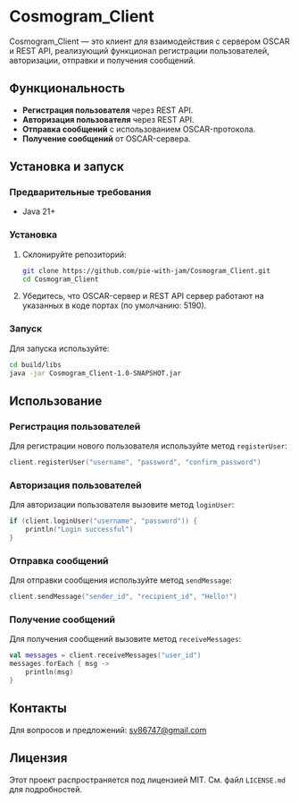 # Cosmogram_Client

Cosmogram_Client — это клиент для взаимодействия с сервером OSCAR и REST API, реализующий функционал регистрации пользователей, авторизации, отправки и получения сообщений.

## Функциональность

- **Регистрация пользователя** через REST API.
- **Авторизация пользователя** через REST API.
- **Отправка сообщений** с использованием OSCAR-протокола.
- **Получение сообщений** от OSCAR-сервера.

## Установка и запуск

### Предварительные требования

- Java 21+

### Установка

1. Склонируйте репозиторий:

   ```bash
   git clone https://github.com/pie-with-jam/Cosmogram_Client.git
   cd Cosmogram_Client
   ```

2. Убедитесь, что OSCAR-сервер и REST API сервер работают на указанных в коде портах (по умолчанию: 5190).

### Запуск

Для запуска используйте:

```bash
cd build/libs
java -jar Cosmogram_Client-1.0-SNAPSHOT.jar
```

## Использование

### Регистрация пользователей

Для регистрации нового пользователя используйте метод `registerUser`:

```kotlin
client.registerUser("username", "password", "confirm_password")
```

### Авторизация пользователей

Для авторизации пользователя вызовите метод `loginUser`:

```kotlin
if (client.loginUser("username", "password")) {
    println("Login successful")
}
```

### Отправка сообщений

Для отправки сообщения используйте метод `sendMessage`:

```kotlin
client.sendMessage("sender_id", "recipient_id", "Hello!")
```

### Получение сообщений

Для получения сообщений вызовите метод `receiveMessages`:

```kotlin
val messages = client.receiveMessages("user_id")
messages.forEach { msg ->
    println(msg)
}
```

## Контакты

Для вопросов и предложений: sv86747@gmail.com

## Лицензия

Этот проект распространяется под лицензией MIT. См. файл `LICENSE.md` для подробностей.